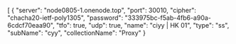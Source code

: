 [
  {
    "server": "node0805-1.onenode.top",
    "port": 30010,
    "cipher": "chacha20-ietf-poly1305",
    "password": "333975bc-f5ab-4fb6-a90a-6cdcf70eaa90",
    "tfo": true,
    "udp": true,
    "name": "ciyy | HK 01",
    "type": "ss",
    "subName": "cyy",
    "collectionName": "Proxy"
  }
